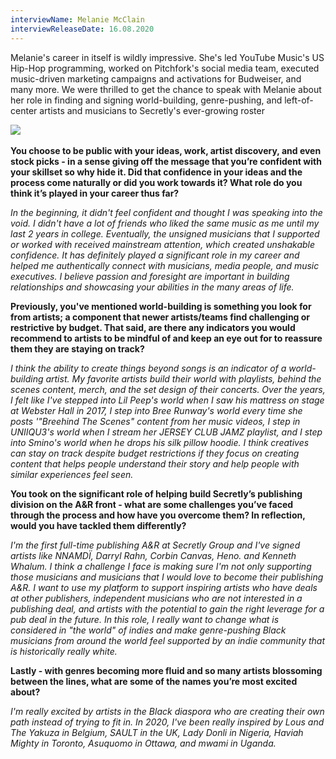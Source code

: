 ```yaml
---
interviewName: Melanie McClain
interviewReleaseDate: 16.08.2020
---
```

Melanie's career in itself is wildly impressive. She's led YouTube Music's US Hip-Hop programming, worked on Pitchfork's social media team, executed music-driven marketing campaigns and activations for Budweiser, and many more. We were thrilled to get the chance to speak with Melanie about her role in finding and signing world-building, genre-pushing, and left-of-center artists and musicians to Secretly's ever-growing roster

![](https://images.disco.ac/uploaded_image/?pk=uploaded-image-34954%3Aqs3n48VAw47nmXuGLcPZC5d5-gY&mode=contain&width=600&height=600) 

**You choose to be public with your ideas, work, artist discovery, and even stock picks - in a sense giving off the message that you’re confident with your skillset so why hide it. Did that confidence in your ideas and the process come naturally or did you work towards it? What role do you think it’s played in your career thus far?**

*In the beginning, it didn't feel confident and thought I was speaking into the void. I didn't have a lot of friends who liked the same music as me until my last 2 years in college. Eventually, the unsigned musicians that I supported or worked with received mainstream attention, which created unshakable confidence. It has definitely played a significant role in my career and helped me authentically connect with musicians, media people, and music executives. I believe passion and foresight are important in building relationships and showcasing your abilities in the many areas of life.*

**Previously, you've mentioned world-building is something you look for from artists; a component that newer artists/teams find challenging or restrictive by budget. That said, are there any indicators you would recommend to artists to be mindful of and keep an eye out for to reassure them they are staying on track?**

*I think the ability to create things beyond songs is an indicator of a world-building artist. My favorite artists build their world with playlists, behind the scenes content, merch, and the set design of their concerts. Over the years, I felt like I've stepped into Lil Peep's world when I saw his mattress on stage at Webster Hall in 2017, I step into Bree Runway's world every time she posts '"Breehind The Scenes" content from her music videos, I step in UNIIQU3's world when I stream her JERSEY CLUB JAMZ playlist, and I step into Smino's world when he drops his silk pillow hoodie. I think creatives can stay on track despite budget restrictions if they focus on creating content that helps people understand their story and help people with similar experiences feel seen.*

**You took on the significant role of helping build Secretly’s publishing division on the A&R front - what are some challenges you’ve faced through the process and how have you overcome them? In reflection, would you have tackled them differently?**

*I'm the first full-time publishing A&R at Secretly Group and I've signed artists like NNAMDÏ, Darryl Rahn, Corbin Canvas, Heno. and Kenneth Whalum. I think a challenge I face is making sure I'm not only supporting those musicians and musicians that I would love to become their publishing A&R. I want to use my platform to support inspiring artists who have deals at other publishers, independent musicians who are not interested in a publishing deal, and artists with the potential to gain the right leverage for a pub deal in the future. In this role, I really want to change what is considered in "the world" of indies and make genre-pushing Black musicians from around the world feel supported by an indie community that is historically really white.*

**Lastly - with genres becoming more fluid and so many artists blossoming between the lines, what are some of the names you’re most excited about?**

*I'm really excited by artists in the Black diaspora who are creating their own path instead of trying to fit in. In 2020, I've been really inspired by Lous and The Yakuza in Belgium, SAULT in the UK, Lady Donli in Nigeria, Haviah Mighty in Toronto, Asuquomo in Ottawa, and mwami in Uganda.*